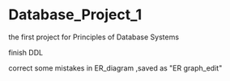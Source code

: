 # Database_Project_1
the first project for Principles of Database Systems

finish DDL

correct some mistakes in ER_diagram ,saved as "ER graph_edit"